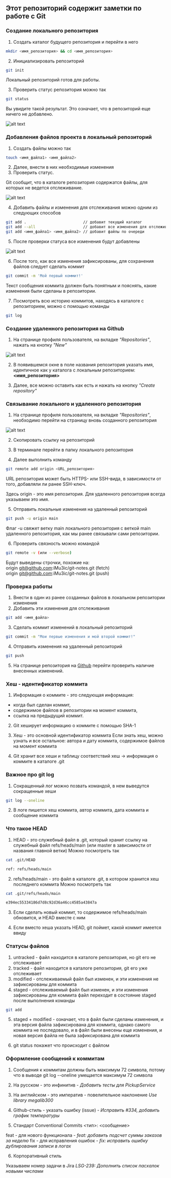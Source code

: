 Этот репозиторий содержит заметки по работе с Git
-------------------------------------------------
### Создание локального репозитория

1. Создать каталог будущего репозитория и перейти в него
```bash
mkdir <имя_репозитория> && cd <имя_репозитория>
```
2. Инициализировать репозиторий
```bash
git init
```
Локальный репозиторий готов для работы.

3. Проверить статус репозитория можно так
```bash
git status
```
Вы увидите такой результат. Это означает, что в репозиторий еще ничего не добавлено.

![alt text](images/image_1.png)

### Добавления файлов проекта в локальный репозиторий

1. Создать файлы можно так
```bash
touch <имя_файла1> <имя_файла2>
```
2. Далее, внести в них необходимые изменения
3. Проверить статус.

Git сообщит, что в каталоге репозитория содержатся файлы, для которых не ведется отслеживание.

![alt text](images/image_2.png)

4. Добавить файлы и изменения для отслеживания можно одним из следующих способов
```bash
git add .                         // добавит текущий каталог
git add --all                     // добавит все изменения для отслеживания
git add <имя_файла1> <имя_файла2> // добавит файлы по очереди
```
5. После проверки статуса все изменения будут добавлены

![alt text](images/image_3.png)

6. После того, как все изменения зафиксированы, для сохранения файлов следует сделать коммит
```bash
git commit -m 'Мой первый коммит!'
```
Текст сообщения коммита должен быть понятным и пояснять, какие изменения были сделаны в репозитории.

7. Посмотреть всю историю коммитов, находясь в каталоге с репозиторием, можно с помощью команды
```bash
git log
```

### Создание удаленного репозитория на Github

1. На странице профиля пользователя, на вкладке _"Repositories"_, нажать на кнопку _"New"_

![alt text](images/image_4.png)

2. В появившемся окне в поле названия репозитория указать имя, идентичное как у каталога с локальным репозиторием: **<имя_репозитория>**

3. Далее, все можно оставить как есть и нажать на кнопку _"Create repository"_

### Связывание локального и удаленного репозитория

1. На странице профиля пользователя, на вкладке _"Repositories"_, необходимо перейти на страницу вновь созданного репозитория

![alt text](images/image_5.png)

2. Скопировать ссылку на репозиторий

3. В терминале перейти в папку локального репозитория

4. Далее выполнить команду

```bash
git remote add origin <URL_репозитория>
```
URL репозитория может быть HTTPS- или SSH-вида, в зависимости от того, добавляли ли ранее SSH-ключ.

Здесь origin - это имя репозитория. Для удаленного репозитория всегда указываем это имя.

5. Отправить локальные изменения на удаленный репозиторий

```bash
git push -u origin main
```
Флаг -u свяжет ветку main локального репозитория с веткой main удаленного репозитория, как мы ранее связывали сами репозитории.

6. Проверить связность можно командой

```bash
git remote -v (или --verbose)
```
Будут выведены строчки, похожие на: <br>
origin	git@github.com:iMu3ic/git-notes.git (fetch) <br>
origin	git@github.com:iMu3ic/git-notes.git (push)

### Проверка работы

1. Внести в один из ранее созданных файлов в локальном репозитории изменения
2. Добавить эти изменения для отслеживания
```bash
git add <имя_файла>
```
3. Сделать коммит изменений в локальный репозиторий
```bash
git commit -m "Мои первые изменения и мой второй коммит!"
```
4. Отправить изменения на удаленный репозиторий
```bash
git push
```
5. На странице репозитория на [Github](https://github.com "Адрес Github") перейти проверить наличие внесенных изменений.

### Хеш - идентификатор коммита

1. Информация о коммите - это следующая информация:
  * когда был сделан коммит,
  * содержимое файлов в репозитории на момент коммита,
  * ссылка на предыдущий коммит.

2. Git хеширует информацию о коммите с помощью SHA-1

3. Хеш - это основной идентификатор коммита
Если знать хеш, можно узнать и все остальное: автора и дату коммита, содержимое файлов на момент коммита

4. Git хранит все хеши и таблицу соответствий хеш -> информация о коммите в каталоге .git

### Важное про git log

1. Сокращенный лог можно позвать командой, в нем выведутся сокращенные хеши

```bash
git log --oneline
```

2. В логе пишется хеш коммита, автор коммита, дата коммита и сообщение коммита

### Что такое HEAD

1. HEAD - это служебный файл в .git, который хранит ссылку на служебный файл refs/heads/main (или master в зависимости от названия главной ветки)
Можно посмотреть так

```bash
cat .git/HEAD

ref: refs/heads/main
```

2. refs/heads/main - это файл в каталоге .git, в котором хранится хеш последнего коммита
Можно посмотреть так

```bash
cat .git/refs/heads/main

e394ec55334186d7d8c92d36a46cc4585a43847a
```

3. Если сделать новый коммит, то содержимое refs/heads/main обновится, и HEAD вместе с ним

4. Если вместо хеша указать HEAD, git поймет, какой коммит имеется ввиду

### Статусы файлов

1. untracked - файл находится в каталоге репозитория, но git его не отслеживает
2. tracked - файл находится в каталоге репозитория, git его уже отслеживает
3. modified - отслеживаемый файл был изменен, и эти изменения не зафиксированы для коммита
4. staged - отслеживаемый файл был изменен, и эти изменения зафиксированы для коммита
файл переходит в состояние staged после выполнения команды

```bash
git add
```

5. staged + modified - означает, что в файл были сделаны изменения, и эта версия файла зафиксирована для коммита, однако самого коммита не последовало, и в файл были внесены еще изменения, и новая версия файла не была зафиксирована для коммита

6. git status покажет что происходит с файлом

### Оформление сообщений к коммитам

1. Сообщения к коммитам должны быть максимум 72 символа, потому что в выводе git log --oneline умещается максимум 72 символа

2. На русском - это инфинитив - _Добавить тесты для PickupService_

3. На английском - это императив - повелительное наклонение _Use library megalib300_

4. Github-стиль - указать ошибку (issue) - _Исправить #334, добавить график температуры_

5. Стандарт Conventional Commits <тип>: <сообщение>

feat - для нового функционала - _feat: добавить подсчет суммы заказов за неделю_
fix - для исправления ошибок - _fix: исправить ошибку дублирования записи в логах_

6. Корпоративный стиль

Указываем номер задачи в Jira _LSG-239: Дополнить список пасхалок новыми числами_
